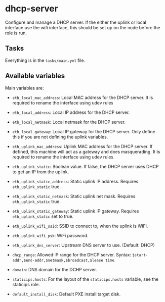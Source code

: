 # dhcp-server

Configure and manage a DHCP server. If the either the uplink or local interface
use the wifi interface, this should be set up on the node before the role is
run.

## Tasks

Everything is in the `tasks/main.yml` file.

## Available variables

Main variables are:

* `eth_local_mac_address`:        Local MAC address for the DHCP server. It is
                                  required to rename the interface using udev
                                  rules

* `eth_local_address`:            Local IP address for the DHCP server.

* `eth_local_netmask`:            Local netmask for the DHCP server.

* `eth_local_gateway`:            Local IP gateway for the DHCP server. Only
                                  define this if you are not defining the uplink
                                  variables.

* `eth_uplink_mac_address`:       Uplink MAC address for the DHCP server. If
                                  defined, this machine will act as a gateway
                                  and does masquerading. It is required to
                                  rename the interface using udev rules.

* `eth_uplink_static`:            Boolean value. If false, the DHCP server uses
                                  DHCP to get an IP from the uplink.

* `eth_uplink_static_address`:    Static uplink IP address. Requires `eth_uplink_static`
                                  true.

* `eth_uplink_static_netmask`:    Static uplink net mask. Requires `eth_uplink_static`
                                  true.

* `eth_uplink_static_gateway`:    Static uplink IP gateway. Requires `eth_uplink_static`
                                  set to true.

* `eth_uplink_wifi_ssid`:         SSID to connect to, when the uplink is WiFi.

* `eth_uplink_wifi_psk`:          WiFi password.

* `eth_uplink_dns_server`:        Upstream DNS server to use. (Default: DHCP)

* `dhcp_range`:                   Allowed IP range for the DHCP server. Syntax:
                                  `$start-addr,$end-addr,$netmask,$broadcast,$lease time`.

* `domain`:                       DNS domain for the DCHP server.

* `staticips.hosts`:              For the layout of the `staticips.hosts`
                                  variable, see the staticips role.

* `default_install_disk`:         Default PXE install target disk.
